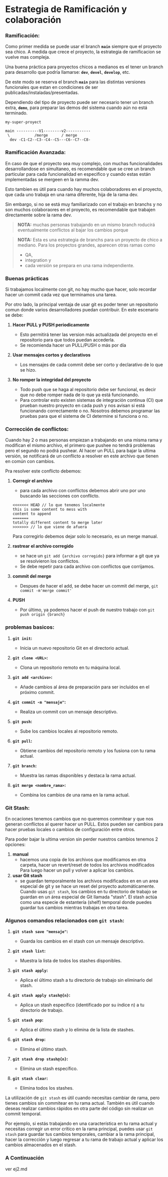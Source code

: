 
# Estrategia de Ramificación y colaboración

### Ramificación:

Como primer medida se puede usar el branch **`main`** siempre que el proyecto sea chico. A medida que crece el proyecto, la estrategia de ramificacion se vuelve mas compleja.

Una buena práctica para proyectos chicos a medianos es el tener un branch para desarrollo que podría llamarse: **`dev`**, **`devel`**, **`develop`**, etc.

De este modo se reserva el branch **`main`**  para las distintas versiones funcionales que estan en condiciones de ser publicadas/instaladas/presentadas.

Dependiendo del tipo de proyecto puede ser necesario tener un branch extra, **`demo`**, para preparar las demos del sistema cuando aún no está terminado.
```
my-super-proyect

main ----------V1--------v2-----------
 \           /merge      / merge
  dev -C1-C2--C3--C4--C5---C6--C7--C8-
```

### Ramificación Avanzada:

En caso de que el proyecto sea muy complejo, con muchas funcionalidades desarrollandose en simultaneo, es recomendable que se cree un branch particular para cada funcionalidad en especifico y cuando estas están implementadas se mergeen en la ramma dev.

Esto tambien es útil para cuando hay muchos colaboradores en el proyecto, que cada uno trabaja en una rama diferente, hija de la rama dev.

Sin embargo, si no se está muy familiarizado con el trabajo en branchs y no son muchos colaboraores en el proyecto, es recomendable que trabajen directamente sobre la rama dev.

> **NOTA:**
> muchas personas trabajando en un mismo branch roducirá eventualmente conflictos al bajar los cambios  porque 

> **NOTA:**
> Esta es una estrategia de branchs para un proyecto de chico a mediano.
> Para los proyectos grandes, aparecen otras ramas como 
> - QA, 
> - integration y 
> - cada versión se prepara en una rama independiente.

### Buenas prácticas

Si trabajamos localmente con git, no hay mucho que hacer, solo recordar hacer un commit cada vez que terminamos una tarea.

Por otro lado, la principal ventaja de usar git es poder tener un repositorio comun donde varios desarrolladores puedan contribuir. En este escenario se debe:

1. **Hacer PULL y PUSH periodicamente**
   - Esto permitirá tener las version más actualizada del proyecto en el repositorio para que todos puedan accederla.
   - Se recomienda hacer un PULL/PUSH o más por día

2. **Usar mensajes cortos y declarativos**
   - Los mensajes de cada commit debe ser corto y declarativo de lo que se hizo.

3. **No romper la integridad del proyecto**
   - Todo push que se haga al repositorio debe ser funcional, es decir que no debe romper nada de lo que ya está funcionando.
   - Para controlar esto existen sistemas de integración continua (CI) que prueban nuestro proyecto en cada push y nos avisan si está funcionando correctamente o no. Nosotros debemos programar las pruebas para que el sistema de CI determine si funciona o no.


### Corrección de conflictos:

Cuando hay 2 o mas personas empiezan a trabajando en una misma rama y modifican el mismo archivo, el primero que pushee no tendrá problemas pero el segundo no podrá pushear. Al hacer un PULL para bajar la ultima versión, se notificará de un conflicto a resolver en este archivo que tienen en común con cambios.

Pra resolver este conflicto debemos:

1. **Corregir el archivo**
   - para cada archivo con conflictos debemos abrir uno por uno buscando las secciones con conflicto.
   ```
   <<<<<<< HEAD // lo que tenemos localmente
   this is some content to mess with
   content to append
   =======
   totally different content to merge later
   >>>>>>> // lo que viene de afuera
   ```
   Para corregirlo debemos dejar solo lo necesario, es un merge manual.

2. **rastrear el archivo corregido**
   - se hace un `git add {archivo corregido}` para informar a git que ya se resolvieron los conflictos.
   - Se debe repetir para cada archivo con conflictos que corrijamos.

3. **commit del merge**
   - Despues de hacer el add, se debe hacer un commit del merge, `git commit -m'merge commit'`

4. **PUSH**
   - Por último, ya podemos hacer el push de nuestro trabajo con `git push origin {branch}`

### problemas basicos:

1. **`git init`:**
   - Inicia un nuevo repositorio Git en el directorio actual.

2. **`git clone <URL>`:**
   - Clona un repositorio remoto en tu máquina local.

3. **`git add <archivo>`:**
   - Añade cambios al área de preparación para ser incluidos en el próximo commit.

4. **`git commit -m "mensaje"`:**
   - Realiza un commit con un mensaje descriptivo.

5. **`git push`:**
   - Sube los cambios locales al repositorio remoto.

6. **`git pull`:**
   - Obtiene cambios del repositorio remoto y los fusiona con tu rama actual.

7. **`git branch`:**
   - Muestra las ramas disponibles y destaca la rama actual.

8. **`git merge <nombre_rama>`:**
   - Combina los cambios de una rama en la rama actual.

### Git Stash:

En ocaciones tenemos cambios que no queremos commitear y que nos generan conflictos al querer hacer un PULL. Estos pueden ser cambios para hacer pruebas locales o cambios de configuración entre otros.

Para poder bajar la ultima version sin perder nuestros cambios tenemos 2 opciones:

1. **manual**
   - hacemos una copia de los archivos que modificamos en otra carpeta, hacer un revert/reset de todos los archivos modificados Para luego hacer un pull y volver a aplicar los cambios.
2. **usar Git stash**
   - se guardan temporalmente los archivos modificados en en un area especial de git y se hace un reset del proyecto automáticamente. Cuando usas `git stash`, los cambios en tu directorio de trabajo se guardan en un área especial de Git llamada "stash". El stash actúa como una especie de estantería (shelf) temporal donde puedes guardar tus cambios mientras trabajas en otra tarea.

### Algunos comandos relacionados con `git stash`:

1. **`git stash save "mensaje"`:**
   - Guarda los cambios en el stash con un mensaje descriptivo.

2. **`git stash list`:**
   - Muestra la lista de todos los stashes disponibles.

3. **`git stash apply`:**
   - Aplica el último stash a tu directorio de trabajo sin eliminarlo del stash.

4. **`git stash apply stash@{n}`:**
   - Aplica un stash específico (identificado por su índice n) a tu directorio de trabajo.

5. **`git stash pop`:**
   - Aplica el último stash y lo elimina de la lista de stashes.

6. **`git stash drop`:**
   - Elimina el último stash.

7. **`git stash drop stash@{n}`:**
   - Elimina un stash específico.

8. **`git stash clear`:**
   - Elimina todos los stashes.

La utilización de `git stash` es útil cuando necesitas cambiar de rama, pero tienes cambios sin commitear en tu rama actual. También es útil cuando deseas realizar cambios rápidos en otra parte del código sin realizar un commit temporal.

Por ejemplo, si estás trabajando en una característica en tu rama actual y necesitas corregir un error crítico en la rama principal, puedes usar `git stash` para guardar tus cambios temporales, cambiar a la rama principal, hacer la corrección y luego regresar a tu rama de trabajo actual y aplicar los cambios almacenados en el stash.

### A Continuación

ver ej2.md